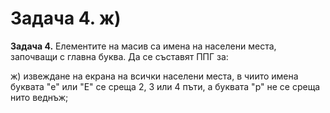 Задача 4. ж)
========
**Задача 4.** Елементите на масив са имена на населени места, започващи с главна буква. Да се съставят ППГ за:

ж) извеждане на екрана на всички населени места, в чиито имена буквата "е" или "Е" се среща 2, 3 или 4 пъти, а буквата "р" не се среща нито веднъж;
